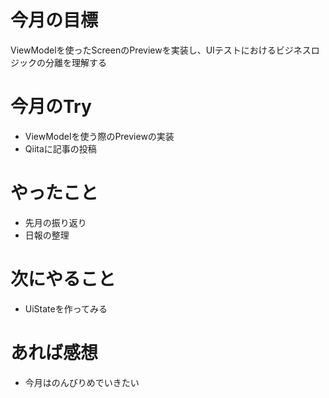 # 今月の目標
ViewModelを使ったScreenのPreviewを実装し、UIテストにおけるビジネスロジックの分離を理解する
# 今月のTry
* ViewModelを使う際のPreviewの実装
* Qiitaに記事の投稿
# やったこと
* 先月の振り返り
* 日報の整理
# 次にやること
* UiStateを作ってみる
# あれば感想
* 今月はのんびりめでいきたい

